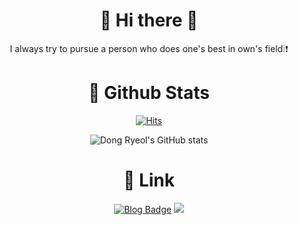 <div align="center">




# 👋 **Hi there** 👋
  
  
  I always try to pursue a person who does one's best in own's field❕❗  
  
  

  
  
<!--
- 🔭 I’m currently working on ...
- 
- 👯 I’m looking to collaborate on ...
- 🤔 I’m looking for help with ...
- 💬 Ask me about ...
- 📫 How to reach me: ...
- 😄 Pronouns: ...
- ⚡ Fun fact: ...
-->

  
  # 💨 Github Stats
  [![Hits](https://hits.seeyoufarm.com/api/count/incr/badge.svg?url=https%3A%2F%2Fgithub.com%2FDONGRYEOLLEE1&count_bg=%2379C83D&title_bg=%23555555&icon=&icon_color=%23C42020&title=hits&edge_flat=false)](https://hits.seeyoufarm.com)
  
  
  ![Dong Ryeol's GitHub stats](https://github-readme-stats-sigma-five.vercel.app/api?username=DONGRYEOLLEE1&show_icons=true&theme=cobalt) 

  # 🔗 Link  
  [![Blog Badge](https://img.shields.io/badge/Tech%20Blog-555263?style=flat&logoColor=white)]("https://dongryeollee1.github.io/")
  <a href="mailto:cmeig21@gmail.com" target="_blank"><img src="https://img.shields.io/badge/Gmail-EA4335?style=flat-square&logo=Gmail&logoColor=white"/></a>
  
  
</div>
